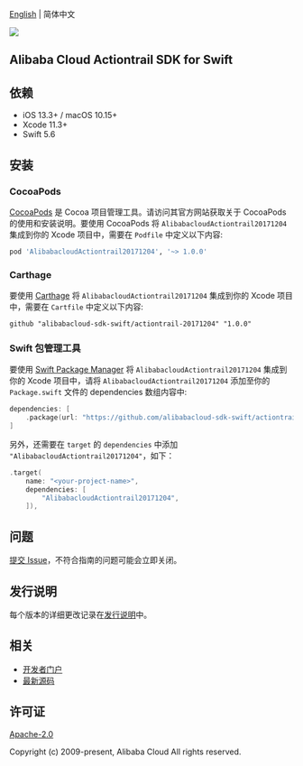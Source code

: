 [English](README.md) | 简体中文

![](https://aliyunsdk-pages.alicdn.com/icons/AlibabaCloud.svg)

## Alibaba Cloud Actiontrail SDK for Swift

## 依赖

- iOS 13.3+ / macOS 10.15+
- Xcode 11.3+
- Swift 5.6

## 安装

### CocoaPods

[CocoaPods](https://cocoapods.org) 是 Cocoa 项目管理工具。请访问其官方网站获取关于 CocoaPods 的使用和安装说明。要使用 CocoaPods 将 `AlibabacloudActiontrail20171204` 集成到你的 Xcode 项目中，需要在 `Podfile` 中定义以下内容:

```ruby
pod 'AlibabacloudActiontrail20171204', '~> 1.0.0'
```

### Carthage

要使用 [Carthage](https://github.com/Carthage/Carthage) 将 `AlibabacloudActiontrail20171204` 集成到你的 Xcode 项目中，需要在 `Cartfile` 中定义以下内容:

```ogdl
github "alibabacloud-sdk-swift/actiontrail-20171204" "1.0.0"
```

### Swift 包管理工具

要使用 [Swift Package Manager](https://swift.org/package-manager/) 将 `AlibabacloudActiontrail20171204` 集成到你的 Xcode 项目中，请将 `AlibabacloudActiontrail20171204` 添加至你的 `Package.swift` 文件的 dependencies 数组内容中:

```swift
dependencies: [
    .package(url: "https://github.com/alibabacloud-sdk-swift/actiontrail-20171204.git", from: "1.0.0")
]
```

另外，还需要在 `target` 的 `dependencies` 中添加 `"AlibabacloudActiontrail20171204"`，如下：

```swift
.target(
    name: "<your-project-name>",
    dependencies: [
        "AlibabacloudActiontrail20171204",
    ]),
```

## 问题

[提交 Issue](https://github.com/alibabacloud-sdk-swift/actiontrail-20171204/issues/new)，不符合指南的问题可能会立即关闭。

## 发行说明

每个版本的详细更改记录在[发行说明](./ChangeLog.txt)中。

## 相关

* [开发者门户](https://next.api.aliyun.com/home)
* [最新源码](https://github.com/alibabacloud-sdk-swift/actiontrail-20171204)

## 许可证

[Apache-2.0](http://www.apache.org/licenses/LICENSE-2.0)

Copyright (c) 2009-present, Alibaba Cloud All rights reserved.
